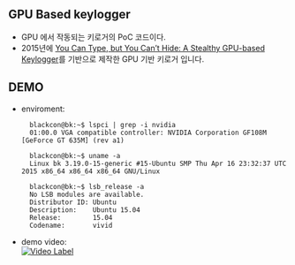 GPU Based keylogger
-------------------
* GPU 에서 작동되는 키로거의 PoC 코드이다.
* 2015년에 [You Can Type, but You Can’t Hide: A Stealthy GPU-based Keylogger](https://www3.cs.stonybrook.edu/~mikepo/papers/gpukeylogger.eurosec13.pdf)를 기반으로 제작한 GPU 기반 키로거 입니다.

DEMO
----
* enviroment:

        blackcon@bk:~$ lspci | grep -i nvidia
        01:00.0 VGA compatible controller: NVIDIA Corporation GF108M [GeForce GT 635M] (rev a1)

        blackcon@bk:~$ uname -a
        Linux bk 3.19.0-15-generic #15-Ubuntu SMP Thu Apr 16 23:32:37 UTC 2015 x86_64 x86_64 x86_64 GNU/Linux

        blackcon@bk:~$ lsb_release -a
        No LSB modules are available.
        Distributor ID: Ubuntu
        Description:    Ubuntu 15.04
        Release:        15.04
        Codename:       vivid


* demo video:  
[![Video Label](https://t1.daumcdn.net/thumb/C640x360.q50.fjpg/?fname=http://t1.daumcdn.net/tvpot/thumb/v0310aGWPaaqtdtaAEidUAW/thumb.png)](https://cdn.videofarm.daum.net/vod/v0310aGWPaaqtdtaAEidUAW/mp4_720P_2M_T1/movie.mp4?px-bps=5703072&px-bufahead=10&px-time=1584104454&px-hash=a28fa05f4a904e973fb3b988facc61e9)
